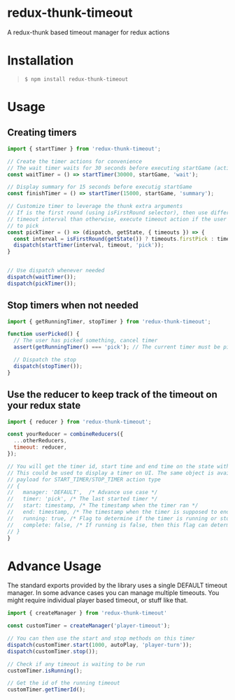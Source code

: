 # redux-thunk-timeout
A redux-thunk based timeout manager for redux actions

# Installation
> `$ npm install redux-thunk-timeout`

# Usage

## Creating timers
```javascript
import { startTimer } from 'redux-thunk-timeout';

// Create the timer actions for convenience
// The wait timer waits for 30 seconds before executing startGame (actionCreator)
const waitTimer = () => startTimer(30000, startGame, 'wait');

// Display summary for 15 seconds before executig startGame
const finishTimer = () => startTimer(15000, startGame, 'summary');

// Customize timer to leverage the thunk extra arguments
// If is the first round (using isFirstRound selector), then use different
// timeout interval than otherwise, execute timeout action if the user fails
// to pick
const pickTimer = () => (dispatch, getState, { timeouts }) => {
  const interval = isFirstRound(getState()) ? timeouts.firstPick : timeouts.pick;
  dispatch(startTimer(interval, timeout, 'pick'));
}


// Use dispatch whenever needed
dispatch(waitTimer());
dispatch(pickTimer());

```

## Stop timers when not needed
```javascript
import { getRunningTimer, stopTimer } from 'redux-thunk-timeout';

function userPicked() {
  // The user has picked something, cancel timer
  assert(getRunningTimer() === 'pick'); // The current timer must be pick

  // Dispatch the stop
  dispatch(stopTimer());
}
```

## Use the reducer to keep track of the timeout on your redux state
```javascript
import { reducer } from 'redux-thunk-timeout';

const yourReducer = combineReducers({
  ...otherReducers,
  timeout: reducer,
});

// You will get the timer id, start time and end time on the state with this reducer,
// This could be used to display a timer on UI. The same object is available as the
// payload for START_TIMER/STOP_TIMER action type
// {
//   manager: 'DEFAULT',  /* Advance use case */
//   timer: 'pick', /* The last started timer */
//   start: timestamp, /* The timestamp when the timer ran */
//   end: timestamp, /* The timestamp when the timer is supposed to end */
//   running: true, /* Flag to determine if the timer is running or stopped */
//   complete: false, /* If running is false, then this flag can determine if the timeout completed or was stopped before completing */
// }
}
```

# Advance Usage
The standard exports provided by the library uses a single DEFAULT timeout manager. In
some advance cases you can manage multiple timeouts. You might require individual player
based timeout, or stuff like that.

```javascript
import { createManager } from 'redux-thunk-timeout'

const customTimer = createManager('player-timeout');

// You can then use the start and stop methods on this timer
dispatch(customTimer.start(1000, autoPlay, 'player-turn'));
dispatch(customTimer.stop());

// Check if any timeout is waiting to be run
customTimer.isRunning();

// Get the id of the running timeout
customTimer.getTimerId();

```

